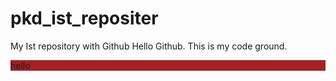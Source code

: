 # pkd_ist_repositer
My Ist repository with Github
Hello Github. This is my code ground.
<div style="background:#A62124;">hello</div>
 
